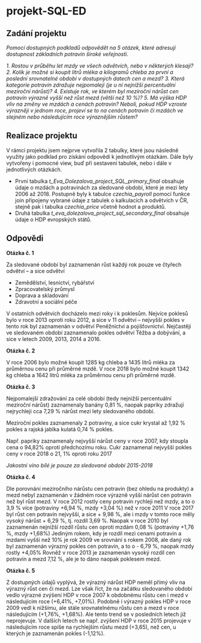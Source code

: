 # projekt-SQL-ED

## **Zadání projektu**

*Pomocí dostupných podkladů odpovědět na 5 otázek, které adresují dostupnost základních potravin široké veřejnosti.*

*1. Rostou v průběhu let mzdy ve všech odvětvích, nebo v některých klesají?*
*2. Kolik je možné si koupit litrů mléka a kilogramů chleba za první a poslední srovnatelné období v dostupných datech cen a mezd?*
*3. Která kategorie potravin zdražuje nejpomaleji (je u ní nejnižší percentuální meziroční nárůst)?*
*4. Existuje rok, ve kterém byl meziroční nárůst cen potravin výrazně vyšší než růst mezd (větší než 10 %)?*
*5. Má výška HDP vliv na změny ve mzdách a cenách potravin? Neboli, pokud HDP vzroste výrazněji v jednom roce, projeví se to na cenách potravin či mzdách ve stejném nebo následujícím roce výraznějším růstem?*

## **Realizace projektu**

V rámci projektu jsem nejprve vytvořila 2 tabulky, které jsou následně využity jako podklad pro získání odpovědí k jednotlivým otázkám. Dále byly vytvořeny i pomocné view, buď při sestavení tabulek, nebo i dále v jednotlivých otázkách.
- První tabulka *t_Eva_Dolezalova_project_SQL_primary_final* obsahuje údaje o mzdách a potravinách za sledované   období, které je mezi lety 2006 až 2018. Postupně byly k tabulce *czechia_payroll* pomocí funkce join připojeny vybrané údaje z tabulek o kalkulacích a odvětvích v ČR, stejně pak i tabulka *czechia_price* včetně hodnot a produktů. 
- Druhá tabulka *t_eva_dolezalova_project_sql_secondary_final* obsahuje údaje o HDP evropských států.

## **Odpovědi**

**Otázka č. 1**

Za sledované období byl zaznamenán růst každý rok pouze ve čtyřech odvětví – a sice odvětví
 - Zemědělství, lesnictví, rybářství
 - Zpracovatelský průmysl
 - Doprava a skladování
 - Zdravotní a sociální péče

V ostatních odvětvích docházelo mezi roky i k poklesům. 
Nejvíce poklesů bylo v roce 2013 oproti roku 2012, a sice v 11 odvětví – nejvyšší pokles v tento rok byl zaznamenán v odvětví Peněžnictví a pojišťovnictví.
Nejčastěji ve sledovaném období zaznamenalo pokles odvětví Těžba a dobývání, a sice v letech 2009, 2013, 2014 a 2016.

**Otázka č. 2**

V roce 2006 bylo možné koupit 1285 kg chleba a 1435 litrů mléka za průměrnou cenu při průměrné mzdě.
V roce 2018 bylo možné koupit 1342 kg chleba a 1642 litrů mléka za průměrnou cenu při průměrné mzdě.

**Otázka č. 3**

Nejpomalejší zdražování za celé období (tedy nejnižší percentuální meziroční nárůst) zaznamenaly banány 0,81 %, naopak papriky zdražují nejrychleji cca 7,29 % nárůst mezi lety sledovaného období. 

Meziroční pokles zaznamenaly 2 potraviny, a sice cukr krystal až 1,92 % pokles a rajská jablka kulatá 0,74 % pokles.

Např. papriky zaznamenaly nejvyšší nárůst ceny v roce 2007, kdy stoupla cena o 94,82% oproti předchozímu roku. 
Cukr zaznamenal nejvyšší pokles ceny v roce 2018 o 21, 1% oproti roku 2017

*Jakostní víno bílé je pouze za sledované období 2015-2018*

**Otázka č. 4**

Dle porovnání meziročního nárůstu cen potravin (bez ohledu na produkty) a mezd nebyl zaznamenán v žádném roce výrazně vyšší nárůst cen potravin než byl růst mezd.
V roce 2012 rostly ceny potravin rychleji než mzdy, a to o 3,9 % více (potraviny +6,94 %, mzdy +3,04 %) než v roce 2011
V roce 2017 byl růst cen potravin nejvyšší, a sice + 9,98 %, ale i mzdy v tomto roce měly vysoký nárůst + 6,29 %, tj. rozdíl 3,69 %.
Naopak v roce 2010 byl zaznamenán nejnižší rozdíl růstu cen oproti mzdám 0,08 % (potraviny +1,76 %, mzdy +1,68%)
Jediným rokem, kdy je rozdíl mezi cenami potravin a mzdami vyšší než 10% je rok 2009 ve srovnání s rokem 2008, ale daný rok byl zaznamenán výrazný pokles cen potravin, a to o - 6,79 %, naopak mzdy rostly +4,05%
Rovněž v roce 2013 je zaznamenán vysoký rozdíl cen potravin a mezd 7,12 %, ale je to dáno naopak poklesem mezd. 

**Otázka č. 5**

Z dostupných údajů vyplývá, že výrazný nárůst HDP neměl přímý vliv na výrazný růst cen či mezd. 
Lze však říct, že na začátku sledovaného období vedlo výrazné zvýšení HDP v roce 2007 k obdobnému růstu cen i mezd v následujícím roce (+6,41%, +7,01%). Podobně i výrazný pokles HDP v roce 2009 vedl k nižšímu, ale stále srovnatelnému růstu cen a mezd v roce následujícím (+1,76%, +1,68%).
Ale tento trend se v posledních letech již neprojevuje. V dalších letech se např. zvýšení HDP v roce 2015 projevuje v následujícím roce spíše na rychlejším růstu mezd (+3,65), než cen, u kterých je zaznamenán pokles (-1,12%).




